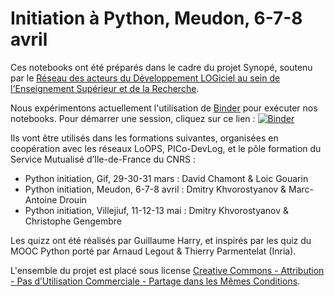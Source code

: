 # Initiation à Python, Meudon, 6-7-8 avril

Ces notebooks ont été préparés dans le cadre du projet Synopé,
soutenu par le [Réseau des acteurs du Développement LOGiciel
au sein de l'Enseignement Supérieur et de la Recherche](http://devlog.cnrs.fr/).

Nous expérimentons actuellement l'utilisation de [Binder](http://mybinder.org/faq/)
pour exécuter nos notebooks. Pour démarrer une session, cliquez sur ce lien :
[![Binder](http://mybinder.org/badge.svg)](http://mybinder.org/repo/ReseauDevlog/InitiationPythonMeudon)

Ils vont être utilisés dans les formations
suivantes, organisées en coopération avec les réseaux
LoOPS, PICo-DevLog, et le pôle formation
du Service Mutualisé d’Ile-de-France du CNRS :

* Python initiation, Gif, 29-30-31 mars : David Chamont & Loic Gouarin
* Python initiation, Meudon, 6-7-8 avril :  Dmitry Khvorostyanov & Marc-Antoine Drouin
* Python initiation, Villejiuf, 11-12-13 mai : Dmitry Khvorostyanov & Christophe Gengembre

Les quizz ont été réalisés par Guillaume Harry, et inspirés par les quiz
du MOOC Python porté par Arnaud Legout & Thierry Parmentelat (Inria).

L'ensemble du projet est placé sous license
[Creative Commons - Attribution - Pas d’Utilisation Commerciale - Partage dans les Mêmes
 Conditions](http://creativecommons.org/licenses/by-nc-sa/4.0/).
